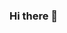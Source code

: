 ### Hi there 👋

<!--
**viv3kanand/viv3kanand** is a ✨ _special_ ✨ repository because its `README.md` (this file) appears on your GitHub profile.

Here are some ideas to get you started:

- 🔭 I’m currently working on **Genomics/Transcriptomics/Epigenomics
- 🌱 I’m currently learning **Everything I can
- 👯 I’m looking to collaborate on **Pipeline development with Nextflow/Snakemake
- 🤔 I’m looking for help with **Everything that I'm learning
- 💬 Ask me about **Jade dynasty (RIP)
- 📫 How to reach me: **In any social media - viv3kanand
- 😄 Pronouns: **He/His
- ⚡ Fun fact: **Enter adikkan madi!!


[![My GitHub stats](https://github-readme-stats.vercel.app/api?username=viv3kanand)](https://github.com/anuraghazra/github-readme-stats)
